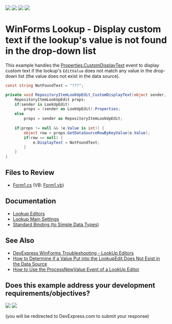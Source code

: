<!-- default badges list -->
![](https://img.shields.io/endpoint?url=https://codecentral.devexpress.com/api/v1/VersionRange/128620596/24.2.1%2B)
[![](https://img.shields.io/badge/Open_in_DevExpress_Support_Center-FF7200?style=flat-square&logo=DevExpress&logoColor=white)](https://supportcenter.devexpress.com/ticket/details/E781)
[![](https://img.shields.io/badge/📖_How_to_use_DevExpress_Examples-e9f6fc?style=flat-square)](https://docs.devexpress.com/GeneralInformation/403183)
[![](https://img.shields.io/badge/💬_Leave_Feedback-feecdd?style=flat-square)](#does-this-example-address-your-development-requirementsobjectives)
<!-- default badges end -->

# WinForms Lookup - Display custom text if the lookup's value is not found in the drop-down list

This example handles the [Properties.CustomDisplayText](https://docs.devexpress.com/WindowsForms/DevExpress.XtraEditors.Repository.RepositoryItem.CustomDisplayText) event to display custom text if the lookup's `EditValue` does not match any value in the drop-down list (the value does not exist in the data source).

```csharp
const string NotFoundText = "???";

private void RepositoryItemLookUpEdit_CustomDisplayText(object sender, CustomDisplayTextEventArgs e) {
    RepositoryItemLookUpEdit props;
    if(sender is LookUpEdit)
        props = (sender as LookUpEdit).Properties;
    else
        props = sender as RepositoryItemLookUpEdit;
    
    if(props != null && (e.Value is int)) {
        object row = props.GetDataSourceRowByKeyValue(e.Value);
        if(row == null) {
            e.DisplayText = NotFoundText;
        }
    }
}
```


## Files to Review

* [Form1.cs](./CS/Form1.cs) (VB: [Form1.vb](./VB/Form1.vb))


## Documentation

* [Lookup Editors](https://docs.devexpress.com/WindowsForms/116008/controls-and-libraries/editors-and-simple-controls/lookup-editors)
* [Lookup Main Settings](https://docs.devexpress.com/WindowsForms/116029/controls-and-libraries/editors-and-simple-controls/lookup-editors/lookup-editors-and-main-settings)
* [Standard Binding (to Simple Data Types)](https://docs.devexpress.com/WindowsForms/116015/controls-and-libraries/editors-and-simple-controls/lookup-editors/standard-binding-to-simple-data-types)

## See Also

* [DevExpress WinForms Troubleshooting - LookUp Editors](https://go.devexpress.com/CheatSheets_WinForms_Examples_T929986.aspx)
* [How to Determine if a Value Put into the LookupEdit Does Not Exist in the Data Source](https://supportcenter.devexpress.com/ticket/details/a149/how-to-determine-if-a-value-put-into-the-lookupedit-does-not-exist-in-the-lookup-data)
* [How to Use the ProcessNewValue Event of a LookUp Editor](https://supportcenter.devexpress.com/ticket/details/a238/how-to-use-the-processnewvalue-event-of-a-lookup-editor)


<!-- feedback -->
## Does this example address your development requirements/objectives?

[<img src="https://www.devexpress.com/support/examples/i/yes-button.svg"/>](https://www.devexpress.com/support/examples/survey.xml?utm_source=github&utm_campaign=winforms-lookup-display-custom-text-for-not-found-edit-value&~~~was_helpful=yes) [<img src="https://www.devexpress.com/support/examples/i/no-button.svg"/>](https://www.devexpress.com/support/examples/survey.xml?utm_source=github&utm_campaign=winforms-lookup-display-custom-text-for-not-found-edit-value&~~~was_helpful=no)

(you will be redirected to DevExpress.com to submit your response)
<!-- feedback end -->
